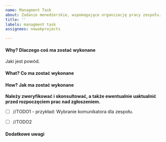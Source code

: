 ```yaml
---
name: Managment Task
about: Zadanie menedżerskie, wspomagające organizację pracy zespołu.
title: ''
labels: managment task
assignees: nowakprojects

---
```


#### Why? Dlaczego coś ma zostać wykonane
Jaki jest powód.

#### What? Co ma zostać wykonane

#### How? Jak ma zostać wykonane
**Należy zweryfikować i skonsultować, a także ewentualnie uaktualnić przed rozpoczęciem prac nad zgłoszeniem.**
- [ ] //TODO1 - przykład: Wybranie komunikatora dla zespołu.
- [ ] //TODO2



#### Dodatkowe uwagi
